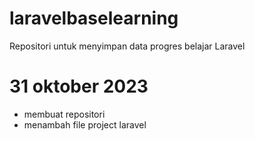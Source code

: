 # laravelbaselearning
Repositori untuk menyimpan data progres belajar Laravel

# 31 oktober 2023
- membuat repositori
- menambah file project laravel